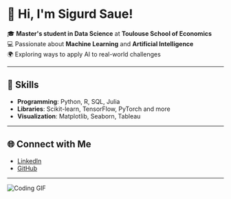 # 👋 Hi, I'm **Sigurd Saue**!

🎓 **Master's student in Data Science** at **Toulouse School of Economics**  
💻 Passionate about **Machine Learning** and **Artificial Intelligence**  
🌍 Exploring ways to apply AI to real-world challenges

---

## 🔧 Skills

- **Programming**: Python, R, SQL, Julia
- **Libraries**: Scikit-learn, TensorFlow, PyTorch and more
- **Visualization**: Matplotlib, Seaborn, Tableau  

---

## 🌐 Connect with Me

- [LinkedIn](https://www.linkedin.com/in/sigurd-saue/)  
- [GitHub](https://github.com/your-username)  

---

![Coding GIF](https://media.giphy.com/media/26tn33aiTi1jkl6H6/giphy.gif)
